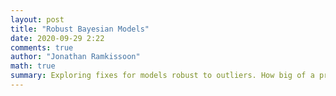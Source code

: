 ```yaml
---
layout: post
title: "Robust Bayesian Models"
date: 2020-09-29 2:22
comments: true
author: "Jonathan Ramkissoon"
math: true
summary: Exploring fixes for models robust to outliers. How big of a problem are outliers anyway?
---
```

